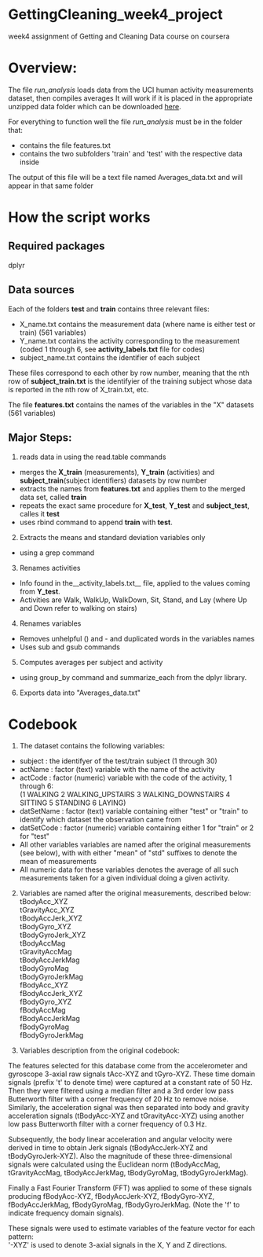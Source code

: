 # GettingCleaning_week4_project
week4 assignment of Getting and Cleaning Data course on coursera


# Overview: 
The file *run_analysis* loads data from the UCI human activity measurements dataset, then compiles averages
It will work if it is placed in the appropriate unzipped data folder which can be downloaded [here](http://archive.ics.uci.edu/ml/datasets/Human+Activity+Recognition+Using+Smartphones).  

For everything to function well the file *run_analysis* must be in the folder that: 
 - contains the file features.txt
 - contains the two subfolders 'train' and 'test' with the respective data inside 

The output of this file will be a text file named Averages_data.txt and will appear in that same folder


# How the script works 
## Required packages 
dplyr

## Data sources 
Each of the folders __test__ and __train__ contains three relevant files: 
- X_name.txt contains the measurement data (where name is either test or train) (561 variables)
- Y_name.txt contains the activity corresponding to the measurement (coded 1 through 6, see __activity_labels.txt__ file for codes) 
- subject_name.txt contains the identifier of each subject

These files correspond to each other by row number, meaning that the nth row of __subject_train.txt__ is the identifyier of the training subject whose data is reported in the nth row of X_train.txt, etc. 

The file __features.txt__ contains the names of the variables in the "X" datasets (561 variables)

## Major Steps:
1. reads data in using the read.table commands
  * merges the __X_train__ (measurements), __Y_train__ (activities) and __subject_train__(subject identifiers) datasets by row number 
  * extracts the names from __features.txt__ and applies them to the merged data set, called __train__
  * repeats the exact same procedure for __X_test__, __Y_test__ and __subject_test__, calles it __test__
  * uses rbind command to append __train__ with __test__.    
2. Extracts the means and standard deviation variables only
  * using a grep command
3. Renames activities 
  * Info found in the__activity_labels.txt__ file, applied to the values coming from __Y_test__.  
  * Activities are Walk, WalkUp, WalkDown, Sit, Stand, and Lay (where Up and Down refer to walking on stairs)
4. Renames variables
  * Removes unhelpful () and - and duplicated words in the variables names
  * Uses sub and gsub commands
5. Computes averages per subject and activity 
  * using group_by command and summarize_each from the dplyr library. 
6. Exports data into "Averages_data.txt" 


# Codebook 

1. The dataset contains the following variables: 
  * subject : the identifyer of the test/train subject (1 through 30) 
  * actName : factor (text) variable with the name of the activity
  * actCode : factor (numeric) variable with the code of the activity, 1 through 6:  
(1 WALKING 2 WALKING_UPSTAIRS 3 WALKING_DOWNSTAIRS 4 SITTING 5 STANDING 6 LAYING)
  * datSetName : factor (text) variable containing either "test" or "train" to identify which dataset the observation came from
  * datSetCode : factor (numeric) variable containing either 1 for "train" or 2 for "test" 
  * All other variables variables are named after the original measurements (see below), with with either "mean" of "std" suffixes to denote the mean of measurements 
  * All numeric data for these variables denotes the average of all such measurements taken for a given individual doing a given activity. 

2. Variables are named after the original measurements, described below:  
  tBodyAcc_XYZ  
  tGravityAcc_XYZ   
  tBodyAccJerk_XYZ  
  tBodyGyro_XYZ  
  tBodyGyroJerk_XYZ  
  tBodyAccMag  
  tGravityAccMag  
  tBodyAccJerkMag  
  tBodyGyroMag  
  tBodyGyroJerkMag  
  fBodyAcc_XYZ  
  fBodyAccJerk_XYZ  
  fBodyGyro_XYZ  
  fBodyAccMag  
  fBodyAccJerkMag  
  fBodyGyroMag  
  fBodyGyroJerkMag  

3. Variables description from the original codebook: 

The features selected for this database come from the accelerometer and gyroscope 3-axial raw signals tAcc-XYZ and tGyro-XYZ. These time domain signals (prefix 't' to denote time) were captured at a constant rate of 50 Hz. Then they were filtered using a median filter and a 3rd order low pass Butterworth filter with a corner frequency of 20 Hz to remove noise. Similarly, the acceleration signal was then separated into body and gravity acceleration signals (tBodyAcc-XYZ and tGravityAcc-XYZ) using another low pass Butterworth filter with a corner frequency of 0.3 Hz. 

Subsequently, the body linear acceleration and angular velocity were derived in time to obtain Jerk signals (tBodyAccJerk-XYZ and tBodyGyroJerk-XYZ). Also the magnitude of these three-dimensional signals were calculated using the Euclidean norm (tBodyAccMag, tGravityAccMag, tBodyAccJerkMag, tBodyGyroMag, tBodyGyroJerkMag). 

Finally a Fast Fourier Transform (FFT) was applied to some of these signals producing fBodyAcc-XYZ, fBodyAccJerk-XYZ, fBodyGyro-XYZ, fBodyAccJerkMag, fBodyGyroMag, fBodyGyroJerkMag. (Note the 'f' to indicate frequency domain signals). 

These signals were used to estimate variables of the feature vector for each pattern:  
'-XYZ' is used to denote 3-axial signals in the X, Y and Z directions.

